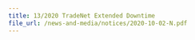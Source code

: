 ```yaml
---
title: 13/2020 TradeNet Extended Downtime
file_url: /news-and-media/notices/2020-10-02-N.pdf
---
```

